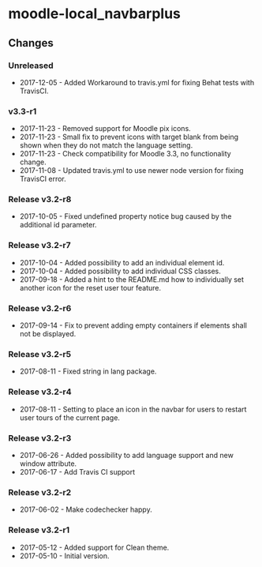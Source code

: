 moodle-local_navbarplus
========================

Changes
-------

### Unreleased

* 2017-12-05 - Added Workaround to travis.yml for fixing Behat tests with TravisCI.

### v3.3-r1

* 2017-11-23 - Removed support for Moodle pix icons.
* 2017-11-23 - Small fix to prevent icons with target blank from being shown when they do not match the language setting.
* 2017-11-23 - Check compatibility for Moodle 3.3, no functionality change.
* 2017-11-08 - Updated travis.yml to use newer node version for fixing TravisCI error.

### Release v3.2-r8

* 2017-10-05 - Fixed undefined property notice bug caused by the additional id parameter.

### Release v3.2-r7

* 2017-10-04 - Added possibility to add an individual element id.
* 2017-10-04 - Added possibility to add individual CSS classes.
* 2017-09-18 - Added a hint to the README.md how to individually set another icon for the reset user tour feature.

### Release v3.2-r6

* 2017-09-14 - Fix to prevent adding empty containers if elements shall not be displayed.

### Release v3.2-r5

* 2017-08-11 - Fixed string in lang package.

### Release v3.2-r4

* 2017-08-11 - Setting to place an icon in the navbar for users to restart user tours of the current page.

### Release v3.2-r3

* 2017-06-26 - Added possibility to add language support and new window attribute.
* 2017-06-17 - Add Travis CI support

### Release v3.2-r2

* 2017-06-02 - Make codechecker happy.

### Release v3.2-r1

* 2017-05-12 - Added support for Clean theme.
* 2017-05-10 - Initial version.
